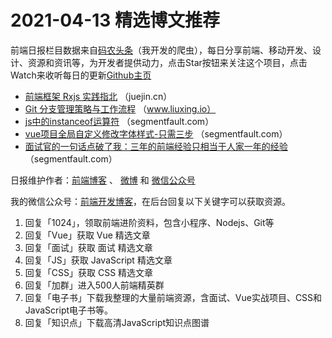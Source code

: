 # 2021-04-13 精选博文推荐

前端日报栏目数据来自[码农头条](http://hao.caibaojian.com.cn/)（我开发的爬虫），每日分享前端、移动开发、设计、资源和资讯等，为开发者提供动力，点击Star按钮来关注这个项目，点击Watch来收听每日的更新[Github主页](https://github.com/kujian/frontendDaily)
* [前端框架 Rxjs 实践指北](https://juejin.cn/post/6950195208889827341) （juejin.cn）
* [Git 分支管理策略与工作流程](https://www.liuxing.io/blog/git-workflow/) （www.liuxing.io）
* [js中的instanceof运算符](https://segmentfault.com/a/1190000039812564) （segmentfault.com）
* [vue项目全局自定义修改字体样式-只需三步](https://segmentfault.com/a/1190000039812910) （segmentfault.com）
* [面试官的一句话点破了我：三年的前端经验只相当于人家一年的经验](https://segmentfault.com/a/1190000039812474) （segmentfault.com）

日报维护作者：[前端博客](http://caibaojian.com.cn/) 、 [微博](http://weibo.com/kujian) 和 [微信公众号](https://open.weixin.qq.com/qr/code?username=caibaojian_com)

我的微信公众号：[前端开发博客](https://open.weixin.qq.com/qr/code?username=caibaojian_com)，在后台回复以下关键字可以获取资源。

1. 回复「1024」，领取前端进阶资料，包含小程序、Nodejs、Git等
2. 回复「Vue」获取 Vue 精选文章
3. 回复「面试」获取 面试 精选文章
4. 回复「JS」获取 JavaScript 精选文章
5. 回复「CSS」获取 CSS 精选文章
6. 回复「加群」进入500人前端精英群
7. 回复「电子书」下载我整理的大量前端资源，含面试、Vue实战项目、CSS和JavaScript电子书等。
8. 回复「知识点」下载高清JavaScript知识点图谱